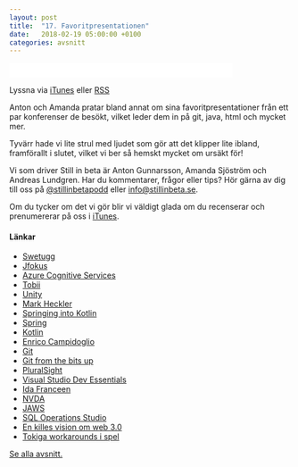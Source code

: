 ```yaml
---
layout: post
title:  "17. Favoritpresentationen"
date:   2018-02-19 05:00:00 +0100
categories: avsnitt
---
```

<iframe style="border: none" src="//html5-player.libsyn.com/embed/episode/id/6278277/height/26/width/400/theme/standard-mini/autonext/no/thumbnail/no/autoplay/no/preload/no/no_addthis/no/direction/backward/no-cache/true/" height="26" width="400" scrolling="no"  allowfullscreen webkitallowfullscreen mozallowfullscreen oallowfullscreen msallowfullscreen></iframe>
<p>Lyssna via <a href="https://itunes.apple.com/se/podcast/still-in-beta/id1174070946">iTunes</a> eller <a href="http://stillinbeta.libsyn.com/rss">RSS</a></p>
<p>Anton och Amanda pratar bland annat om sina favoritpresentationer fr&aring;n ett par konferenser de bes&ouml;kt, vilket leder dem in p&aring; git, java, html och mycket mer.</p>
<p>Tyv&auml;rr hade vi lite strul med ljudet som g&ouml;r att det klipper lite ibland, framf&ouml;rallt i slutet, vilket vi ber s&aring; hemskt mycket om urs&auml;kt f&ouml;r!</p>
<p>Vi som driver Still in beta &auml;r Anton Gunnarsson, Amanda Sj&ouml;str&ouml;m och Andreas Lundgren. Har du kommentarer, fr&aring;gor eller tips? H&ouml;r g&auml;rna av dig till oss p&aring;&nbsp;<a href="http://twitter.com/stillinbetapodd">@stillinbetapodd</a>&nbsp;eller&nbsp;<a href="mailto:info@stillinbeta.se">info@stillinbeta.se</a>.</p>
<p>Om du tycker om det vi g&ouml;r blir vi v&auml;ldigt glada om du recenserar och prenumererar p&aring; oss i <a href="https://itunes.apple.com/se/podcast/id1174070946">iTunes</a>.</p>
<h4>L&auml;nkar</h4>
<ul>
<li><a href="https://swetugg.se" target="_blank" rel="noopener">Swetugg</a></li>
<li><a href="https://www.jfokus.se/" target="_blank" rel="noopener">Jfokus</a></li>
<li><a href="https://azure.microsoft.com/sv-se/services/cognitive-services/" target="_blank" rel="noopener">Azure Cognitive Services</a></li>
<li><a href="https://www.tobii.com" target="_blank" rel="noopener">Tobii</a></li>
<li><a href="http://unity.com" target="_blank" rel="noopener">Unity</a></li>
<li><a href="https://twitter.com/mkheck" target="_blank" rel="noopener">Mark Heckler</a></li>
<li><a href="http://www.jfokus.se/jfokus18/preso/Springing-into-Kotlin.pdf" target="_blank" rel="noopener">Springing into Kotlin</a></li>
<li><a href="https://spring.io" target="_blank" rel="noopener">Spring</a></li>
<li><a href="https://kotlinlang.org" target="_blank" rel="noopener">Kotlin</a></li>
<li><a href="https://twitter.com/ecampidoglio" target="_blank" rel="noopener">Enrico Campidoglio</a></li>
<li><a href="https://git-scm.com" target="_blank" rel="noopener">Git</a></li>
<li><a href="https://www.youtube.com/watch?v=mdvlu_R8EWE" target="_blank" rel="noopener">Git from the bits up</a></li>
<li><a href="http://pluralsight.com" target="_blank" rel="noopener">PluralSight</a></li>
<li><a href="https://www.visualstudio.com/dev-essentials/" target="_blank" rel="noopener">Visual Studio Dev Essentials</a></li>
<li><a href="https://twitter.com/kolombiken" target="_blank" rel="noopener">Ida Franceen</a></li>
<li><a href="https://www.nvaccess.org" target="_blank" rel="noopener">NVDA</a></li>
<li><a href="http://www.freedomscientific.com/Products/Blindness/JAWS" target="_blank" rel="noopener">JAWS</a></li>
<li><a href="https://docs.microsoft.com/en-us/sql/sql-operations-studio/what-is" target="_blank" rel="noopener">SQL Operations Studio</a></li>
<li><a href="https://medium.com/@matteozago/why-the-web-3-0-matters-and-you-should-know-about-it-a5851d63c949" target="_blank" rel="noopener">En killes vision om web 3.0</a></li>
<li><a href="https://twitter.com/DJ_Link/status/964124424969637888" target="_blank" rel="noopener">Tokiga workarounds i spel</a></li>
</ul>

[Se alla avsnitt.](/)